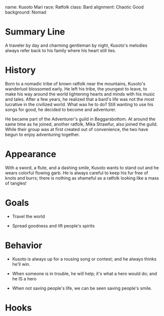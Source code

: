 name: Kusoto Mari
race: Ratfolk
class: Bard
alignment: Chaotic Good
background: Nomad

# Summary Line

A traveler by day and charming gentleman by night, Kusoto's melodies always refer back to his family where his heart still lies.

# History

Born to a nomadic tribe of brown ratfolk near the mountains, Kusoto's wanderlust blossomed early. He left his tribe, the youngest to leave, to make his way around the world lightening hearts and minds with his music and tales. After a few years, he realized that a bard's life was not the most lucrative in the civilized world. What was he to do? Still wanting to use his songs for good, he decided to become and adventurer.

He became part of the Adventurer's guild in Beggarsbottom. At around the same time as he joined, another ratfolk, Mika Strawfur, also joined the guild. While their group was at first created out of convenience, the two have begun to enjoy adventuring together.

# Appearance

With a sword, a flute, and a dashing smile, Kusoto wants to stand out and he wears colorful flowing garb. He is always careful to keep his fur free of knots and burrs; there is nothing as shameful as a ratfolk looking like a mass of tangles!

# Goals

- Travel the world

- Spread goodness and lift people's spirits

# Behavior

- Kusoto is always up for a rousing song or contest; and he always thinks he'll win. 

- When someone is in trouble, he will help; it's what a hero would do; and he IS a hero

- When not saving people's life, we can be seen saving people's smile.

# Hooks


<!--  LocalWords:  Kusoto Ratfolk Kusoto's Mika Strawfur ratfolk Beggarsbottom
 -->

